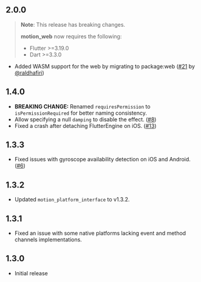 ## 2.0.0

> **Note**: This release has breaking changes.
>
> **motion_web** now requires the following:
> - Flutter >=3.19.0
> - Dart >=3.3.0

* Added WASM support for the web by migrating to package:web ([#21](https://github.com/mrcendre/motion/pull/21) by [@raldhafiri](https://github.com/raldhafiri))

## 1.4.0

* **BREAKING CHANGE:** Renamed `requiresPermission` to `isPermissionRequired` for better naming consistency.
* Allow specifying a null `damping` to disable the effect. ([#8](https://github.com/mrcendre/motion/issues/8))
* Fixed a crash after detaching FlutterEngine on iOS. ([#13](https://github.com/mrcendre/motion/issues/13))

## 1.3.3

* Fixed issues with gyroscope availability detection on iOS and Android. ([#6](https://github.com/mrcendre/motion/pull/6))

## 1.3.2

- Updated `motion_platform_interface` to v1.3.2.

## 1.3.1


- Fixed an issue with some native platforms lacking event and method channels implementations. 

## 1.3.0

- Initial release
